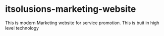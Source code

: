 # itsolusions-marketing-website
This is modern Marketing website for service promotion. This is buit in high level technology

